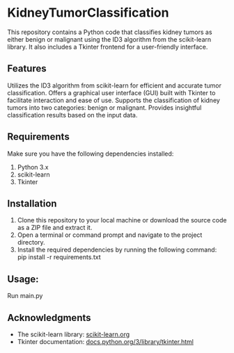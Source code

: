 # KidneyTumorClassification

This repository contains a Python code that classifies kidney tumors as either benign or malignant using the ID3 algorithm from the scikit-learn library. It also includes a Tkinter frontend for a user-friendly interface.

## Features
Utilizes the ID3 algorithm from scikit-learn for efficient and accurate tumor classification.
Offers a graphical user interface (GUI) built with Tkinter to facilitate interaction and ease of use.
Supports the classification of kidney tumors into two categories: benign or malignant.
Provides insightful classification results based on the input data.

## Requirements
Make sure you have the following dependencies installed:
1. Python 3.x
2. scikit-learn
3. Tkinter

## Installation

1. Clone this repository to your local machine or download the source code as a ZIP file and extract it.
2. Open a terminal or command prompt and navigate to the project directory.
3. Install the required dependencies by running the following command: pip install -r requirements.txt

## Usage:
Run main.py

## Acknowledgments

- The scikit-learn library: [scikit-learn.org](https://scikit-learn.org)
- Tkinter documentation: [docs.python.org/3/library/tkinter.html](https://docs.python.org/3/library/tkinter.html)
